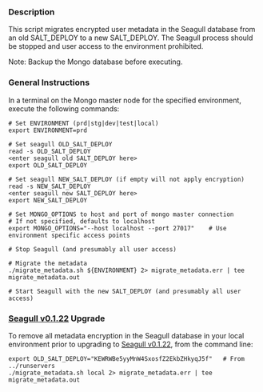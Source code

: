 ### Description

This script migrates encrypted user metadata in the Seagull database from an old SALT_DEPLOY to a new SALT_DEPLOY. The Seagull process should be stopped and user access to the environment prohibited.

Note: Backup the Mongo database before executing.

### General Instructions

In a terminal on the Mongo master node for the specified environment, execute the following commands:

```
# Set ENVIRONMENT (prd|stg|dev|test|local)
export ENVIRONMENT=prd

# Set seagull OLD_SALT_DEPLOY
read -s OLD_SALT_DEPLOY
<enter seagull old SALT_DEPLOY here>
export OLD_SALT_DEPLOY

# Set seagull NEW_SALT_DEPLOY (if empty will not apply encryption)
read -s NEW_SALT_DEPLOY
<enter seagull new SALT_DEPLOY here>
export NEW_SALT_DEPLOY

# Set MONGO_OPTIONS to host and port of mongo master connection
# If not specified, defaults to localhost
export MONGO_OPTIONS="--host localhost --port 27017"    # Use environment specific access points

# Stop Seagull (and presumably all user access)

# Migrate the metadata
./migrate_metadata.sh ${ENVIRONMENT} 2> migrate_metadata.err | tee migrate_metadata.out

# Start Seagull with the new SALT_DEPLOY (and presumably all user access)
```

### [Seagull v0.1.22](https://github.com/tidepool-org/seagull/releases/tag/v0.1.22) Upgrade

To remove all metadata encryption in the Seagull database in your local environment prior to upgrading to [Seagull v0.1.22](https://github.com/tidepool-org/seagull/releases/tag/v0.1.22), from the command line:

```
export OLD_SALT_DEPLOY="KEWRWBe5yyMnW4SxosfZ2EkbZHkyqJ5f"   # From ../runservers
./migrate_metadata.sh local 2> migrate_metadata.err | tee migrate_metadata.out
```
